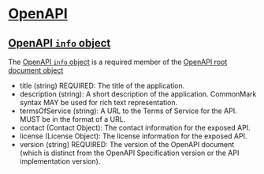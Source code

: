 # [OpenAPI](https://github.com/OAI/OpenAPI-Specification)

## [OpenAPI `info` object](https://github.com/OAI/OpenAPI-Specification/blob/master/versions/3.0.2.md#info-object)

The [OpenAPI `info` object](https://github.com/OAI/OpenAPI-Specification/blob/master/versions/3.0.2.md#info-object) is a required member of the [OpenAPI root document object](https://github.com/OAI/OpenAPI-Specification/blob/master/versions/3.0.2.md#oasObject)

- title (string) REQUIRED: The title of the application.
- description (string): A short description of the application. CommonMark syntax MAY be used for rich text representation.
- termsOfService (string): A URL to the Terms of Service for the API. MUST be in the format of a URL.
- contact (Contact Object): The contact information for the exposed API.
- license (License Object): The license information for the exposed API.
- version (string) REQUIRED: The version of the OpenAPI document (which is distinct from the OpenAPI Specification version or the API implementation version).
